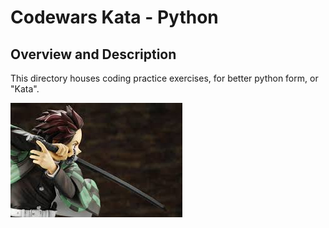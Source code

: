 [//]: # (Image References)

[image1]: ./images/Tanjiro.jpeg "Training Can Be Fun"

# Codewars Kata - Python

## Overview and Description

This directory houses coding practice exercises, for better python form, or "Kata". 

![Training Can Be Fun][image1]